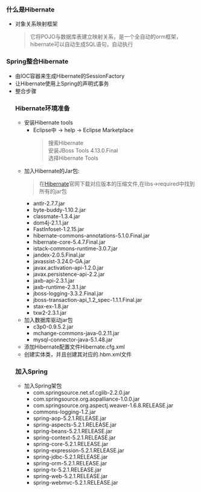### 什么是Hibernate
  + 对象关系映射框架
    > 它将POJO与数据库表建立映射关系，是一个全自动的orm框架，hibernate可以自动生成SQL语句，自动执行

### Spring整合Hibernate
  + 由IOC容器来生成Hibernate的SessionFactory
  + 让Hibernate使用上Spring的声明式事务
  + 整合步骤
    ### Hibernate环境准备
      + 安装Hibernate tools
        + Eclipse中 -> help -> Eclipse Marketplace
          > 搜索Hibernate<br>
            安装JBoss Tools 4.13.0.Final<br>
            选择Hibernate Tools
      + 加入Hibernate的Jar包:
        > 在[Hibernate](http://hibernate.org/orm/releases/5.4/)官网下载对应版本的压缩文件,在libs->required中找到所有的jar包
        + antlr-2.7.7.jar
        + byte-buddy-1.10.2.jar
        + classmate-1.3.4.jar
        + dom4j-2.1.1.jar
        + FastInfoset-1.2.15.jar
        + hibernate-commons-annotations-5.1.0.Final.jar
        + hibernate-core-5.4.7.Final.jar
        + istack-commons-runtime-3.0.7.jar
        + jandex-2.0.5.Final.jar
        + javassist-3.24.0-GA.jar
        + javax.activation-api-1.2.0.jar
        + javax.persistence-api-2.2.jar
        + jaxb-api-2.3.1.jar
        + jaxb-runtime-2.3.1.jar
        + jboss-logging-3.3.2.Final.jar
        + jboss-transaction-api_1.2_spec-1.1.1.Final.jar
        + stax-ex-1.8.jar
        + txw2-2.3.1.jar
      + 加入数据库驱动jar包
        + c3p0-0.9.5.2.jar
        + mchange-commons-java-0.2.11.jar
        + mysql-connector-java-5.1.48.jar
      + 添加Hibernate配置文件Hibernate.cfg.xml
      + 创建实体类，并且创建其对应的.hbm.xml文件
    ### 加入Spring
      + 加入Spring架包
        + com.springsource.net.sf.cglib-2.2.0.jar
        + com.springsource.org.aopalliance-1.0.0.jar
        + com.springsource.org.aspectj.weaver-1.6.8.RELEASE.jar
        + commons-logging-1.2.jar
        + spring-aop-5.2.1.RELEASE.jar
        + spring-aspects-5.2.1.RELEASE.jar
        + spring-beans-5.2.1.RELEASE.jar
        + spring-context-5.2.1.RELEASE.jar
        + spring-core-5.2.1.RELEASE.jar
        + spring-expression-5.2.1.RELEASE.jar
        + spring-jdbc-5.2.1.RELEASE.jar
        + spring-orm-5.2.1.RELEASE.jar
        + spring-tx-5.2.1.RELEASE.jar
        + spring-web-5.2.1.RELEASE.jar
        + spring-webmvc-5.2.1.RELEASE.jar
      
